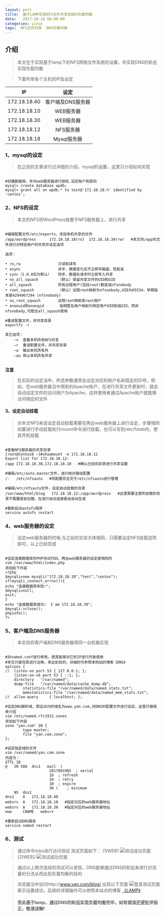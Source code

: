 ```yaml
---
layout: post
title:  基于LAMP实现NFS文件共享及NDS负载均衡
date:   2017-10-16 08:00:00
categories: Linux 
tags:  NFS文件共享  DNS负载均衡  
---
```

## 介绍

> 本文在于实现基于lamp下的NFS网络文件系统的设置，并实现DNS的轮巡实现负载均衡

> 下面列举各个主机的IP及设定

IP|设定
:---:| :---:
172.18.18.40| 客户端及DNS服务器
172.18.18.10| WEB服务器
172.18.18.30| WEB服务器
172.18.18.12| NFS服务器
172.18.18.18| Mysql服务器


### 1、mysql的设定

> 在之前的文章进行过详细的介绍，mysql的设置，这里只介绍如何实现

```

#创建数据库，并对web服务器进行授权,设定账户和密码
mysql> create database wpdb;
mysql> grant all on wpdb.* to test@'172.18.18.%' identified by 'centos';

```

### 2、NFS的设定

> 本文的NFS将WordPress放置于NFS服务器上，进行共享

```

#编辑配置文件/etc/exports，添加本机共享的文件
/app/wordpress      172.18.18.10(ro)  172.18.18.30(rw)   #本文将/app的文件进行对特定用户的共享并设定选项

选项：

• ro,rw 				只读和读写
• async 				异步，数据变化后不立即写磁盘，性能高
• sync（1.0.0后为默认）	同步，数据在请求时立即写入共享
• no_all_squash 		（默认）保留共享文件的UID和GID
• all_squash 			所有远程用户(包括root)都变成nfsnobody
• root_squash 			（默认）远程root映射为nfsnobody,UID为65534，早期版本是4294967294 (nfsnobody)
• no_root_squash 		远程root映射成root用户
• anonuid和anongid 		指明匿名用户映射为特定用户UID和组GID，而非nfsnobody,可配合all_squash使用

#重读配置文件，并共享目录
exportfs -r 

其它选项：
	–v  查看本机所有NFS共享
	–r  重读配置文件，并共享目录
	–a  输出本机所有共
	–au 停止本机所有共享
	
```

**注意**
> 在实际的设定当中，所选参数通常会设定对应的账户名称固定的ID号，例如，在web服务器当中用到的Apache账户，在进行共享文件更新时，就会自动设定文件的访问用户为Apache，这样使用者通过Apache账户就能够访问相应的文件

#### 3、设定自动挂载

> 对本文NFS来说设定自动挂载需要在两台web服务器上进行设定，步骤相同
> 如要进行手动挂载执行mount命令进行挂载，也可以写到/etc/fstab内，使其开机挂载

```

#查看NFS服务器的共享目录
[root@Centos6 ~]#showmount -e 172.18.18.12
Export list for 172.18.18.12:
/app 172.18.18.30,172.18.18.10   #确认已经将目录进行共享设置

#编辑/etc/auto.master文件，进行绝对路径配置
/-   /etc/nfsauto   #将配置完全交于/etc/nfsauto进行管理

#编辑/etc/nfsauto文件，设定自动挂载的目录
/var/www/html/blog   172.18.18.12:/app/wordpress   #这里需要注意所挂载的目录不需要提前创建，在进行自动连接是会自动生成

#重新启动autofs程序
service autofs restart

```

### 4、web服务器的设定

> 设定web服务器的时候,与之前的实验大体相同，只需要设定NFS挂载选项即可，以上已经完成

```

#设定连接数据库的PHP测试代码，两台web服务器的设定是相同的
vim /var/www/html/index.php
添加如下内容
<?php
$mysqli=new mysqli("172.18.18.18","test","centos");
if(mysqli_connect_errno()){
echo "连接数据库失败!";
$mysqli=null;
exit;
}
echo "连接数据库成功!  I am 172.18.18.30";
$mysqli->close();
phpinfo();
?>

```

### 5、客户端及DNS服务器 

> 本实验将客户端和DNS服务器用同一台机器实现

```

#对named.conf进行修改，使其能够对它的IP进行开放使用
#本文只是将其进行注释，来达到目的，详细的可参照本网站的博客《DNS》
options {
//	listen-on port 53 { 127.0.0.1; };
	listen-on-v6 port 53 { ::1; };
	directory 	"/var/named";
	dump-file 	"/var/named/data/cache_dump.db";
        statistics-file "/var/named/data/named_stats.txt";
        memstatistics-file "/var/named/data/named_mem_stats.txt";
//	allow-query     { localhost; };

#设定DNS解析域，假设访问的域名为www.yan.com,对DNS的配置文件进行设定，这里只做简单介绍
vim /etc/named.rfc1912.zones
添加如下内容
zone "yan.com" IN {
        type master;
        file "yan.com.zone";
};

#设定指定域的文件
vim /var/named/yan.com.zone
内容为：
$TTL 1D
@	IN SOA	dns1   mail  (
					2017091902	; serial
					1D	; refresh
					1H	; retry
					1W	; expire
					3H )	; minimum
	NS	dns1
dns1	A	172.18.18.40
websrv  A 	172.18.18.10   #指定对应的web服务器地址
websrv  A   172.18.18.30   #指定对应的web服务器地址
www 	CNAME 	websrv

#重新启动DNS服务
service named restart 

```

### 6、测试

> 通过命令links进行访问测试
> 测试页面如下：
> (1)WEB1
![测试成功页面](/asset/pictures/mini-lamp/success1.png)
> (2)WEB2
![测试成功页面](/asset/pictures/mini-lamp/success2.png)

> 通过以上两次连续的测试可以发现，DNS能够通过DNS的轮巡来进行对流量的分流从而达到负载均衡的目的

> 浏览器当中访问http://www.yan.com/blog/
> 出现以下页面
![登录测试页面](/asset/pictures/mini-lamp/ready.png)
> 表示设置成功，后续的详细操作可以参照本站点的博客 [《LAMP》](http://www.daysunshine.com/blog/)

> #### 至此基于lamp，通过DNS的轮巡实现负载均衡完毕，如有错误还望批评指正，敬请谅解! 


















